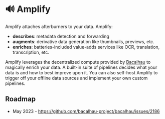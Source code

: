# 🔊 Amplify

Amplify attaches afterburners to your data. Amplify:

* **describes**: metadata detection and forwarding
* **augments**: derivative data generation like thumbnails, previews, etc. 
* **enriches**: batteries-included value-adds services like OCR, translation, transcription, etc.

Amplify leverages the decentralized compute provided by [Bacalhau](https://bacalhau.org) to magically enrich your data. A built-in suite of pipelines decides what your data is and how to best improve upon it. You can also self-host Amplify to trigger off your offline data sources and implement your own custom pipelines.

## Roadmap

* May 2023 - https://github.com/bacalhau-project/bacalhau/issues/2186
